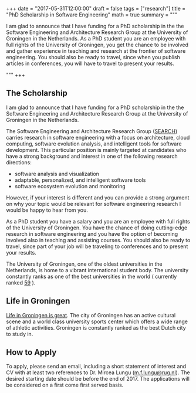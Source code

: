 +++
date = "2017-05-31T12:00:00"
draft = false
tags = ["research"]
title = "PhD Scholarship in Software Engineering"
math = true
summary = """

I am glad to announce that I have funding for a PhD scholarship in the the Software Engineering and Architecture Research Group at the University of Groningen in the Netherlands. As a PhD student you are an employee with full rights of the University of Groningen, you get the chance to be involved and gather experience in teaching and research at the frontier of software engineering. You should also be ready to travel, since when you publish articles in conferences, you will have to travel to present your results. 

"""
+++

## The Scholarship
I am glad to announce that I have funding for a PhD scholarship in the the Software Engineering and Architecture Research Group at the University of Groningen in the Netherlands. 

The Software Engineering and Architecture Research Group ([SEARCH](http://www.cs.rug.nl/search/Main/People)) carries research in software engineering with a focus on architecture, cloud computing, software evolution analysis, and intelligent tools for software development. This particular position is mainly targeted at candidates who have a strong background and interest in one of the following research directions:

- software analysis and visualization
- adaptable, personalized, and intelligent software tools
- software ecosystem evolution and monitoring

However, if your interest is different and you can provide a strong argument on why your topic would be relevant for software engineering research I would be happy to hear from you.

As a PhD student you have a salary and you are an employee with full rights of the University of Groningen. You have the chance of doing cutting-edge research in software engineering and you have the option of  becoming involved also in teaching and assisting courses. You should also be ready to travel, since part of your job will be traveling to conferences and to present your results. 

The University of Groningen, one of the oldest universities in the Netherlands, is home to a vibrant international student body. The university constantly ranks as one of the best universities in the world ( currently ranked [59](http://www.shanghairanking.com/ARWU2017.html) ).

## Life in Groningen

<a href="http://www.groningenlife.nl/en">Life in Groningen is great</a>. The city of Groningen has an active cultural scene and a world class university sports center which offers a wide range of athletic activities. Groningen is constantly ranked as the best Dutch city to study in.

## How to Apply

To apply, please send an email, including a short statement of interest and CV with at least two references to Dr. Mircea Lungu (<a href=mailto:m.f.lungu@rug.nl>m.f.lungu@rug.nl</a>). The desired starting date should be before the end of 2017. The applications will be considered on a first come first served basis.

